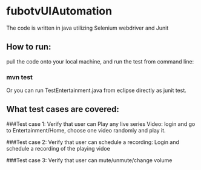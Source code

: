 # fubotvUIAutomation
The code is written in java utilizing Selenium webdriver and Junit

## How to run:
pull the code onto your local machine, and  run the test from command line:
   ### mvn test
    
Or you can run TestEntertainment.java from eclipse directly as junit test. 

## What test cases are covered: 
 ###Test case 1: Verify that user can Play any live series Video: login and go to Entertainment/Home, choose one video randomly and play it. 
             
 ###Test case 2:   Verify that user can schedule a recording: Login and schedule a recording of the playing vidoe

 ###Test case 3: Verify that user can mute/unmute/change volume


